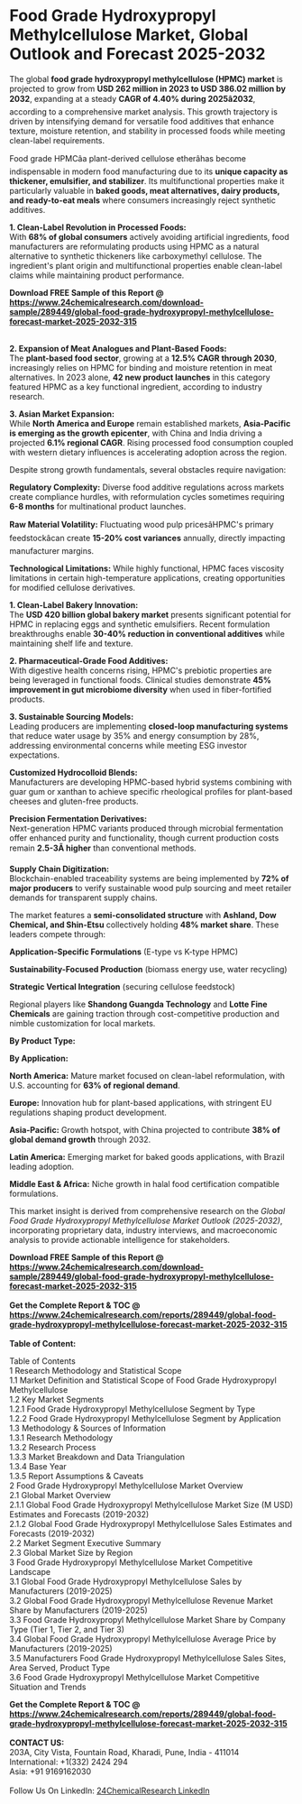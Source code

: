<h1>Food Grade Hydroxypropyl Methylcellulose Market, Global Outlook and Forecast 2025-2032</h1><p>The global <strong>food grade hydroxypropyl methylcellulose (HPMC) market</strong> is projected to grow from <strong>USD 262 million in 2023 to USD 386.02 million by 2032</strong>, expanding at a steady <strong>CAGR of 4.40% during 2025â2032</strong>, according to a comprehensive market analysis. This growth trajectory is driven by intensifying demand for versatile food additives that enhance texture, moisture retention, and stability in processed foods while meeting clean-label requirements.</p><p>Food grade HPMCâa plant-derived cellulose etherâhas become indispensable in modern food manufacturing due to its <strong>unique capacity as thickener, emulsifier, and stabilizer</strong>. Its multifunctional properties make it particularly valuable in <strong>baked goods, meat alternatives, dairy products, and ready-to-eat meals</strong> where consumers increasingly reject synthetic additives.</p><p><strong>1. Clean-Label Revolution in Processed Foods:</strong><br>
With <strong>68% of global consumers</strong> actively avoiding artificial ingredients, food manufacturers are reformulating products using HPMC as a natural alternative to synthetic thickeners like carboxymethyl cellulose. The ingredient's plant origin and multifunctional properties enable clean-label claims while maintaining product performance.</p><div><b>Download FREE Sample of this Report @ 
            <a href="https://www.24chemicalresearch.com/download-sample/289449/global-food-grade-hydroxypropyl-methylcellulose-forecast-market-2025-2032-315">
            https://www.24chemicalresearch.com/download-sample/289449/global-food-grade-hydroxypropyl-methylcellulose-forecast-market-2025-2032-315</a></b></div><br><p><strong>2. Expansion of Meat Analogues and Plant-Based Foods:</strong><br>
The <strong>plant-based food sector</strong>, growing at a <strong>12.5% CAGR through 2030</strong>, increasingly relies on HPMC for binding and moisture retention in meat alternatives. In 2023 alone, <strong>42 new product launches</strong> in this category featured HPMC as a key functional ingredient, according to industry research.</p><p><strong>3. Asian Market Expansion:</strong><br>
While <strong>North America and Europe</strong> remain established markets, <strong>Asia-Pacific is emerging as the growth epicenter</strong>, with China and India driving a projected <strong>6.1% regional CAGR</strong>. Rising processed food consumption coupled with western dietary influences is accelerating adoption across the region.</p><p>Despite strong growth fundamentals, several obstacles require navigation:</p><p><strong>Regulatory Complexity:</strong> Diverse food additive regulations across markets create compliance hurdles, with reformulation cycles sometimes requiring <strong>6-8 months</strong> for multinational product launches.</p><p><strong>Raw Material Volatility:</strong> Fluctuating wood pulp pricesâHPMC's primary feedstockâcan create <strong>15-20% cost variances</strong> annually, directly impacting manufacturer margins.</p><p><strong>Technological Limitations:</strong> While highly functional, HPMC faces viscosity limitations in certain high-temperature applications, creating opportunities for modified cellulose derivatives.</p><p><strong>1. Clean-Label Bakery Innovation:</strong><br>
The <strong>USD 420 billion global bakery market</strong> presents significant potential for HPMC in replacing eggs and synthetic emulsifiers. Recent formulation breakthroughs enable <strong>30-40% reduction in conventional additives</strong> while maintaining shelf life and texture.</p><p><strong>2. Pharmaceutical-Grade Food Additives:</strong><br>
With digestive health concerns rising, HPMC's prebiotic properties are being leveraged in functional foods. Clinical studies demonstrate <strong>45% improvement in gut microbiome diversity</strong> when used in fiber-fortified products.</p><p><strong>3. Sustainable Sourcing Models:</strong><br>
Leading producers are implementing <strong>closed-loop manufacturing systems</strong> that reduce water usage by 35% and energy consumption by 28%, addressing environmental concerns while meeting ESG investor expectations.</p><p><strong>Customized Hydrocolloid Blends:</strong><br>
	Manufacturers are developing HPMC-based hybrid systems combining with guar gum or xanthan to achieve specific rheological profiles for plant-based cheeses and gluten-free products.</p><p><strong>Precision Fermentation Derivatives:</strong><br>
	Next-generation HPMC variants produced through microbial fermentation offer enhanced purity and functionality, though current production costs remain <strong>2.5-3Ã higher</strong> than conventional methods.</p><p><strong>Supply Chain Digitization:</strong><br>
	Blockchain-enabled traceability systems are being implemented by <strong>72% of major producers</strong> to verify sustainable wood pulp sourcing and meet retailer demands for transparent supply chains.</p><p>The market features a <strong>semi-consolidated structure</strong> with <strong>Ashland, Dow Chemical, and Shin-Etsu</strong> collectively holding <strong>48% market share</strong>. These leaders compete through:</p><p><strong>Application-Specific Formulations</strong> (E-type vs K-type HPMC)</p><p><strong>Sustainability-Focused Production</strong> (biomass energy use, water recycling)</p><p><strong>Strategic Vertical Integration</strong> (securing cellulose feedstock)</p><p>Regional players like <strong>Shandong Guangda Technology</strong> and <strong>Lotte Fine Chemicals</strong> are gaining traction through cost-competitive production and nimble customization for local markets.</p><p><strong>By Product Type:</strong></p><p><strong>By Application:</strong></p><p><strong>North America:</strong> Mature market focused on clean-label reformulation, with U.S. accounting for <strong>63% of regional demand</strong>.</p><p><strong>Europe:</strong> Innovation hub for plant-based applications, with stringent EU regulations shaping product development.</p><p><strong>Asia-Pacific:</strong> Growth hotspot, with China projected to contribute <strong>38% of global demand growth</strong> through 2032.</p><p><strong>Latin America:</strong> Emerging market for baked goods applications, with Brazil leading adoption.</p><p><strong>Middle East &amp; Africa:</strong> Niche growth in halal food certification compatible formulations.</p><p>This market insight is derived from comprehensive research on the <em>Global Food Grade Hydroxypropyl Methylcellulose Market Outlook (2025-2032)</em>, incorporating proprietary data, industry interviews, and macroeconomic analysis to provide actionable intelligence for stakeholders.</p><div><b>Download FREE Sample of this Report @ 
            <a href="https://www.24chemicalresearch.com/download-sample/289449/global-food-grade-hydroxypropyl-methylcellulose-forecast-market-2025-2032-315">
            https://www.24chemicalresearch.com/download-sample/289449/global-food-grade-hydroxypropyl-methylcellulose-forecast-market-2025-2032-315</a></b></div><br><div><b>Get the Complete Report & TOC @ 
            <a href="https://www.24chemicalresearch.com/reports/289449/global-food-grade-hydroxypropyl-methylcellulose-forecast-market-2025-2032-315">
            https://www.24chemicalresearch.com/reports/289449/global-food-grade-hydroxypropyl-methylcellulose-forecast-market-2025-2032-315</a></b></div><br>
            <b>Table of Content:</b><p>Table of Contents<br />
1 Research Methodology and Statistical Scope<br />
1.1 Market Definition and Statistical Scope of Food Grade Hydroxypropyl Methylcellulose<br />
1.2 Key Market Segments<br />
1.2.1 Food Grade Hydroxypropyl Methylcellulose Segment by Type<br />
1.2.2 Food Grade Hydroxypropyl Methylcellulose Segment by Application<br />
1.3 Methodology & Sources of Information<br />
1.3.1 Research Methodology<br />
1.3.2 Research Process<br />
1.3.3 Market Breakdown and Data Triangulation<br />
1.3.4 Base Year<br />
1.3.5 Report Assumptions & Caveats<br />
2 Food Grade Hydroxypropyl Methylcellulose Market Overview<br />
2.1 Global Market Overview<br />
2.1.1 Global Food Grade Hydroxypropyl Methylcellulose Market Size (M USD) Estimates and Forecasts (2019-2032)<br />
2.1.2 Global Food Grade Hydroxypropyl Methylcellulose Sales Estimates and Forecasts (2019-2032)<br />
2.2 Market Segment Executive Summary<br />
2.3 Global Market Size by Region<br />
3 Food Grade Hydroxypropyl Methylcellulose Market Competitive Landscape<br />
3.1 Global Food Grade Hydroxypropyl Methylcellulose Sales by Manufacturers (2019-2025)<br />
3.2 Global Food Grade Hydroxypropyl Methylcellulose Revenue Market Share by Manufacturers (2019-2025)<br />
3.3 Food Grade Hydroxypropyl Methylcellulose Market Share by Company Type (Tier 1, Tier 2, and Tier 3)<br />
3.4 Global Food Grade Hydroxypropyl Methylcellulose Average Price by Manufacturers (2019-2025)<br />
3.5 Manufacturers Food Grade Hydroxypropyl Methylcellulose Sales Sites, Area Served, Product Type<br />
3.6 Food Grade Hydroxypropyl Methylcellulose Market Competitive Situation and Trends<br />
</p><div><b>Get the Complete Report & TOC @ 
            <a href="https://www.24chemicalresearch.com/reports/289449/global-food-grade-hydroxypropyl-methylcellulose-forecast-market-2025-2032-315">
            https://www.24chemicalresearch.com/reports/289449/global-food-grade-hydroxypropyl-methylcellulose-forecast-market-2025-2032-315</a></b></div><br><b>CONTACT US:</b><br>
            203A, City Vista, Fountain Road, Kharadi, Pune, India - 411014<br>
            International: +1(332) 2424 294<br>
            Asia: +91 9169162030 <br><br>
            Follow Us On LinkedIn: <a href="https://www.linkedin.com/company/24chemicalresearch/">24ChemicalResearch LinkedIn</a>